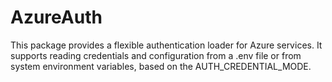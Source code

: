 # AzureAuth
This package provides a flexible authentication loader for Azure services. It supports reading credentials and configuration from a .env file or from system environment variables, based on the AUTH_CREDENTIAL_MODE.
